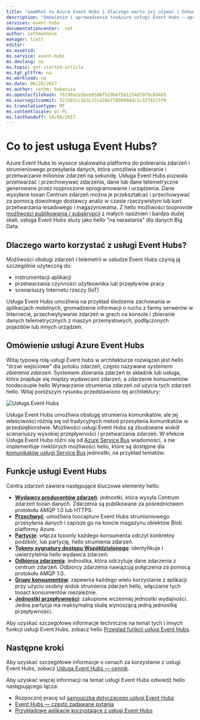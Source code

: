 ```yaml
---
title: "aaaWhat to Azure Event Hubs i dlaczego warto jej używać | Dokumentacja firmy Microsoft"
description: "Omówienie i wprowadzenie tooAzure usługi Event Hubs — wprowadzanie danych telemetrycznych skali chmury z witryn sieci Web, aplikacji i urządzeń"
services: event-hubs
documentationcenter: .net
author: sethmanheim
manager: timlt
editor: 
ms.assetid: 
ms.service: event-hubs
ms.devlang: na
ms.topic: get-started-article
ms.tgt_pltfrm: na
ms.workload: na
ms.date: 06/28/2017
ms.author: sethm; babanisa
ms.openlocfilehash: f6199a2e5bee8506f529b6f561234d79f9c8d465
ms.sourcegitcommit: 523283cc1b3c37c428e77850964dc1c33742c5f0
ms.translationtype: MT
ms.contentlocale: pl-PL
ms.lasthandoff: 10/06/2017
---
```

# <a name="what-is-event-hubs"></a>Co to jest usługa Event Hubs?

Azure Event Hubs to wysoce skalowalna platforma do pobierania zdarzeń i strumieniowego przesyłania danych, która umożliwia odbieranie i przetwarzanie milionów zdarzeń na sekundę. Usługa Event Hubs pozwala przetwarzać i przechowywać zdarzenia, dane lub dane telemetryczne generowane przez rozproszone oprogramowanie i urządzenia. Dane wysyłane tooan Centrum zdarzeń można je przekształcać i przechowywać za pomocą dowolnego dostawcy analiz w czasie rzeczywistym lub kart przetwarzania wsadowego i magazynowania. Z hello możliwości tooprovide [możliwości publikowania / subskrypcji](https://msdn.microsoft.com/library/aa560414.aspx) z małych opóźnień i bardzo dużej skali, usługa Event Hubs służy jako hello "na narastania" dla danych Big Data.

## <a name="why-use-event-hubs"></a>Dlaczego warto korzystać z usługi Event Hubs?

Możliwości obsługi zdarzeń i telemetrii w usłudze Event Hubs czynią ją szczególnie użyteczną do:

* instrumentacji aplikacji
* przetwarzania czynności użytkownika lub przepływów pracy
* scenariuszy Internetu rzeczy (IoT)

Usługa Event Hubs umożliwia na przykład śledzenie zachowania w aplikacjach mobilnych, gromadzenie informacji o ruchu z farmy serwerów w Internecie, przechwytywanie zdarzeń w grach na konsole i zbieranie danych telemetrycznych z maszyn przemysłowych, podłączonych pojazdów lub innych urządzeń.

## <a name="azure-event-hubs-overview"></a>Omówienie usługi Azure Event Hubs

Witaj typową rolą usługi Event hubs w architekturze rozwiązań jest hello "drzwi wejściowe" dla potoku zdarzeń, często nazywane *systemem zbierania zdarzeń*. Systemem zbierania zdarzeń to składnik lub usługa, która znajduje się między wydawcami zdarzeń, a zdarzenie konsumentów toodecouple hello Wytwarzanie strumienia zdarzeń od użycia tych zdarzeń hello. Witaj poniższym rysunku przedstawiono tej architektury:

![Usługa Event Hubs](./media/event-hubs-what-is-event-hubs/event_hubs_full_pipeline.png)

Usługa Event Hubs umożliwia obsługę strumienia komunikatów, ale jej właściwości różnią się od tradycyjnych metod przesyłania komunikatów w przedsiębiorstwie. Możliwości usługi Event Hubs są zbudowane wokół scenariuszy wysokiej przepływności i przetwarzania zdarzeń. W efekcie Usługa Event Hubs różni się od [Azure Service Bus](https://azure.microsoft.com/services/service-bus/) wiadomości, a nie implementuje niektórych możliwości hello, które są dostępne dla [komunikatów usługi Service Bus](/azure/service-bus-messaging/) jednostki, na przykład tematów.

## <a name="event-hubs-features"></a>Funkcje usługi Event Hubs

Centra zdarzeń zawiera następujące kluczowe elementy hello:

- [**Wydawcy producentów zdarzeń**](event-hubs-features.md#event-publishers): jednostki, która wysyła Centrum zdarzeń tooan danych. Zdarzenia są publikowane za pośrednictwem protokołu AMQP 1.0 lub HTTPS.
- [**Przechwyć**](event-hubs-features.md#capture): umożliwia toocapture Event Hubs strumieniowego przesyłania danych i zapisze go na koncie magazynu obiektów Blob platformy Azure.
- [**Partycje**](event-hubs-features.md#partitions): włącza tooonly każdego konsumenta odczyt konkretny podzbiór, lub partycję, hello strumienia zdarzeń.
- [**Tokeny sygnatury dostępu Współdzielonego**](event-hubs-features.md#sas-tokens): identyfikuje i uwierzytelnia hello wydawca zdarzeń.
- [**Odbiorca zdarzenia**](event-hubs-features.md#event-consumers): jednostka, która odczytuje dane zdarzenia z centrum zdarzeń. Odbiorcy zdarzenia nawiązują połączenia za pomocą protokołu AMQP 1.0. 
- [**Grupy konsumentów**](event-hubs-features.md#consumer-groups): zapewnia każdego wielu korzystanie z aplikacji przy użyciu osobny widok strumienia zdarzeń hello, włączanie tych tooact konsumentów niezależnie.
- [**Jednostki przepływności**](event-hubs-features.md#capacity): zakupione wcześniej jednostki wydajności. Jedna partycja ma maksymalną skalę wynoszącą jedną jednostkę przepływności.

Aby uzyskać szczegółowe informacje techniczne na temat tych i innych funkcji usługi Event Hubs, zobacz hello [Przegląd funkcji usługi Event Hubs](event-hubs-features.md). 

## <a name="next-steps"></a>Następne kroki

Aby uzyskać szczegółowe informacje o cenach za korzystanie z usługi Event Hubs, zobacz [Usługa Event Hubs — cennik](https://azure.microsoft.com/pricing/details/event-hubs/).

Aby uzyskać więcej informacji na temat usługi Event Hubs odwiedź hello następującego łącza:

* Rozpocznij pracę od [samouczka dotyczącego usługi Event Hubs](event-hubs-dotnet-standard-getstarted-send.md)
* [Event Hubs — często zadawane pytania](event-hubs-faq.md)
* [Przykładowe aplikacje korzystające z usługi Event Hubs](https://github.com/Azure/azure-event-hubs/tree/master/samples)
 
 

